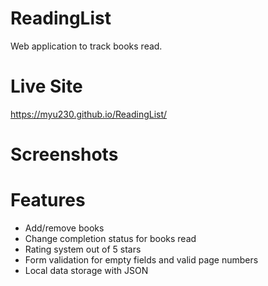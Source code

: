 # ReadingList
Web application to track books read.

# Live Site
https://myu230.github.io/ReadingList/

# Screenshots

# Features
* Add/remove books
* Change completion status for books read
* Rating system out of 5 stars
* Form validation for empty fields and valid page numbers
* Local data storage with JSON
